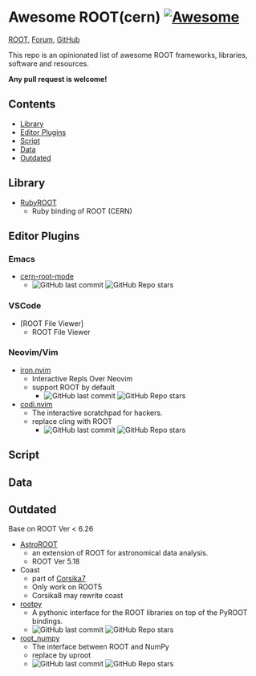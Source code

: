 <!-- *********************************************************************** -->
<!--                                                                         -->
<!--                                                      :::      ::::::::  -->
<!-- README.md                                          :+:      :+:    :+:  -->
<!--                                                  +:+ +:+         +:+    -->
<!-- By: chenxu <chenxu@mail.ustc.edu.cn>           +#+  +:+       +#+       -->
<!--                                              +#+#+#+#+#+   +#+          -->
<!-- Created: 2025/01/07 06:07:19 by chenxu            #+#    #+#            -->
<!-- Updated: 2025/01/07 06:11:03 by chenxu           ###   ########.fr      -->
<!--                                                                         -->
<!-- *********************************************************************** -->
<!-- cspell:ignore cern astroroot rootpy numpy -->

# Awesome ROOT(cern) [![Awesome](https://cdn.rawgit.com/sindresorhus/awesome/d7305f38d29fed78fa85652e3a63e154dd8e8829/media/badge.svg)](https://github.com/sindresorhus/awesome)

[ROOT](https://root.cern.ch/), [Forum](https://root-forum.cern.ch/), [GitHub](https://github.com/root-project/root)

This repo is an opinionated list of awesome ROOT frameworks, libraries, software and resources.

**Any pull request is welcome!**

## Contents

- [Library](#library)
- [Editor Plugins](#editor-plugins)
- [Script](#script)
- [Data](#data)
- [Outdated](#outdated)

## Library

* [RubyROOT](https://github.com/odakahirokazu/RubyROOT)
    - Ruby binding of ROOT (CERN)

## Editor Plugins

### Emacs

* [cern-root-mode](https://github.com/jaypmorgan/cern-root-mode)
    - ![GitHub last commit](https://img.shields.io/github/last-commit/jaypmorgan/cern-root-mode) ![GitHub Repo stars](https://img.shields.io/github/stars/jaypmorgan/cern-root-mode)

### VSCode

* [ROOT File Viewer]
  - ROOT File Viewer

### Neovim/Vim

* [iron.nvim](https://github.com/Vigemus/iron.nvim)
  - Interactive Repls Over Neovim
  - support ROOT by default
    - ![GitHub last commit](https://img.shields.io/github/last-commit/Vigemus/iron.nvim) ![GitHub Repo stars](https://img.shields.io/github/stars/Vigemus/iron.nvim)
* [codi.nvim](https://github.com/metakirby5/codi.vim)
  - The interactive scratchpad for hackers.
  - replace cling with ROOT
    - ![GitHub last commit](https://img.shields.io/github/last-commit/metakirby5/codi.vim) ![GitHub Repo stars](https://img.shields.io/github/stars/metakirby5/codi.vim)


## Script

## Data

## Outdated

Base on ROOT Ver < 6.26

* [AstroROOT](https://www.isdc.unige.ch/astroroot/index)
    - an extension of ROOT for astronomical data analysis.
    - ROOT Ver 5.18
* Coast
    - part of [Corsika7](https://www.iap.kit.edu/corsika/99.php)
    - Only work on ROOT5
    - Corsika8 may rewrite coast
* [rootpy](https://github.com/rootpy/rootpy)
    - A pythonic interface for the ROOT libraries on top of the PyROOT bindings.
    - ![GitHub last commit](https://img.shields.io/github/last-commit/rootpy/rootpy) ![GitHub Repo stars](https://img.shields.io/github/stars/rootpy/rootpy)
* [root_numpy](https://github.com/scikit-hep/root_numpy)
    - The interface between ROOT and NumPy
    - replace by uproot
    - ![GitHub last commit](https://img.shields.io/github/last-commit/scikit-hep/root_numpy) ![GitHub Repo stars](https://img.shields.io/github/stars/scikit-hep/root_numpy)
